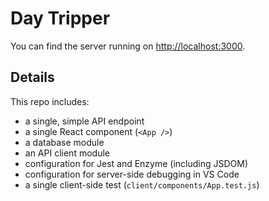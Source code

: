 # Day Tripper


You can find the server running on [http://localhost:3000](http://localhost:3000).

## Details

This repo includes:

* a single, simple API endpoint 
* a single React component (`<App />`)
* a database module 
* an API client module 
* configuration for Jest and Enzyme (including JSDOM)
* configuration for server-side debugging in VS Code
* a single client-side test (`client/components/App.test.js`)
